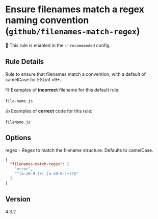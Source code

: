 # Ensure filenames match a regex naming convention (`github/filenames-match-regex`)

💼 This rule is enabled in the ✅ `recommended` config.

<!-- end auto-generated rule header -->

## Rule Details

Rule to ensure that filenames match a convention, with a default of camelCase for ESLint v9+.

👎 Examples of **incorrect** filename for this default rule:

`file-name.js`

👍 Examples of **correct** code for this rule:

`fileName.js`

## Options

regex - Regex to match the filename structure. Defaults to camelCase.


```json
{
  "filenames-match-regex": [
    "error",
    "^[a-z0-9-]+(.[a-z0-9-]+)?$"
  ]
}
```

## Version

4.3.2
